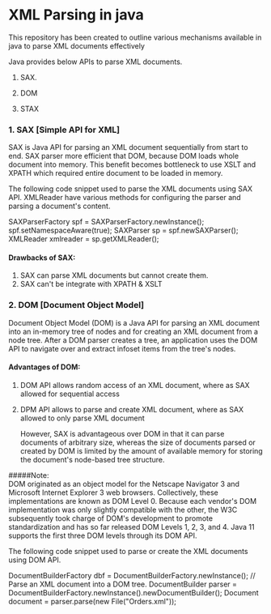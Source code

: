 # XML Parsing in java

This repository has been created to outline various mechanisms available in java to parse XML documents effectively

Java provides below APIs to parse XML documents.

1. SAX.

2. DOM
3. STAX


### 1. SAX [Simple API for XML] 
   SAX is Java API for parsing an XML document sequentially from start to end. 
   SAX parser more efficient that DOM, because DOM loads whole document into memory. 
   This benefit becomes bottleneck to use XSLT and XPATH which required entire document to be loaded in memory.
   
   The following code snippet used to parse the XML documents using SAX API.
   XMLReader have various methods for configuring the parser and parsing a document's content. 
   
   SAXParserFactory spf = SAXParserFactory.newInstance();
   spf.setNamespaceAware(true);
   SAXParser sp = spf.newSAXParser();
   XMLReader xmlreader = sp.getXMLReader();
   
#### Drawbacks of SAX:

1. SAX can parse XML documents but cannot create them. 
2. SAX can't be integrate with XPATH & XSLT


### 2. DOM [Document Object Model]
   Document Object Model (DOM) is a Java API for parsing an XML document into an in-memory tree of nodes and for creating an XML document from a node tree. 
   After a DOM parser creates a tree, an application uses the DOM API to navigate over and extract infoset items from the tree's nodes.
   
#### Advantages of DOM:

1. DOM API allows random access of an XML document, where as SAX allowed for sequential access
2. DPM API allows to parse and create XML document, where as SAX allowed to only parse XML document

   However, SAX is advantageous over DOM in that it can parse documents of arbitrary size, whereas the size of documents parsed or created by DOM is limited 
   by the amount of available memory for storing the document's node-based tree structure.   
  
  #####Note: 	
  DOM originated as an object model for the Netscape Navigator 3 and Microsoft Internet Explorer 3 web browsers. 
  Collectively, these implementations are known as DOM Level 0. Because each vendor's DOM implementation was only slightly compatible with the other, 
  the W3C subsequently took charge of DOM's development to promote standardization and has so far released DOM Levels 1, 2, 3, and 4. 
  Java 11 supports the first three DOM levels through its DOM API.
  
  
  The following code snippet used to parse or create the XML documents using DOM API.
  
  DocumentBuilderFactory dbf = DocumentBuilderFactory.newInstance();
  // Parse an XML document into a DOM tree.
  DocumentBuilder parser = DocumentBuilderFactory.newInstance().newDocumentBuilder();
  Document document = parser.parse(new File("Orders.xml"));   
  

